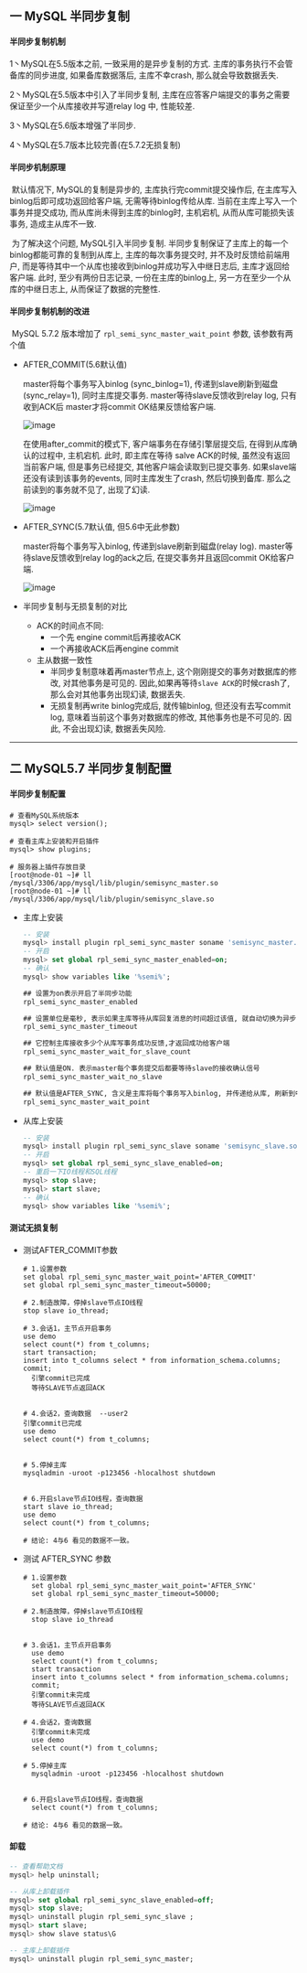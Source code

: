## 一 MySQL 半同步复制

#### 半同步复制机制

1丶MySQL在5.5版本之前, 一致采用的是异步复制的方式. 主库的事务执行不会管备库的同步进度, 如果备库数据落后, 主库不幸crash, 那么就会导致数据丢失.

2丶MySQL在5.5版本中引入了半同步复制, 主库在应答客户端提交的事务之需要保证至少一个从库接收并写道relay log 中, 性能较差.

3丶MySQL在5.6版本增强了半同步.

4丶MySQL在5.7版本比较完善(在5.7.2无损复制)

#### 半同步机制原理

​	默认情况下, MySQL的复制是异步的, 主库执行完commit提交操作后, 在主库写入binlog后即可成功返回给客户端, 无需等待binlog传给从库. 当前在主库上写入一个事务并提交成功, 而从库尚未得到主库的binlog时, 主机宕机, 从而从库可能损失该事务, 造成主从库不一致.

​	为了解决这个问题, MySQL引入半同步复制. 半同步复制保证了主库上的每一个binlog都能可靠的复制到从库上, 主库的每次事务提交时, 并不及时反馈给前端用户, 而是等待其中一个从库也接收到binlog并成功写入中继日志后, 主库才返回给客户端. 此时, 至少有两份日志记录, 一份在主库的binlog上, 另一方在至少一个从库的中继日志上, 从而保证了数据的完整性.

#### 半同步复制机制的改进

​	MySQL 5.7.2 版本增加了 `rpl_semi_sync_master_wait_point` 参数, 该参数有两个值

- AFTER_COMMIT(5.6默认值)

  master将每个事务写入binlog (sync_binlog=1), 传递到slave刷新到磁盘(sync_relay=1), 同时主库提交事务. master等待slave反馈收到relay log, 只有收到ACK后 master才将commit OK结果反馈给客户端.

  ![image](https://github.com/xusxlinux/Document/assets/37207302/652cd963-db08-4d5a-bcf1-a5adc43ebc97)

  在使用after_commit的模式下, 客户端事务在存储引擎层提交后, 在得到从库确认的过程中, 主机宕机. 此时, 即主库在等待 salve ACK的时候, 虽然没有返回当前客户端, 但是事务已经提交, 其他客户端会读取到已提交事务. 如果slave端还没有读到该事务的events, 同时主库发生了crash, 然后切换到备库. 那么之前读到的事务就不见了, 出现了幻读.

  ![image](https://github.com/xusxlinux/Document/assets/37207302/8dfa577a-1e24-4951-8541-4139829344d7)


- AFTER_SYNC(5.7默认值, 但5.6中无此参数)

  master将每个事务写入binlog,  传递到slave刷新到磁盘(relay log).  master等待slave反馈收到relay log的ack之后,  在提交事务并且返回commit OK给客户端.

  ![image](https://github.com/xusxlinux/Document/assets/37207302/02b4d1cc-8adc-4de4-8dc4-5d5b4e870e9f)

- 半同步复制与无损复制的对比

  - ACK的时间点不同:
    - 一个先 engine commit后再接收ACK
    - 一个再接收ACK后再engine commit
  - 主从数据一致性
    - 半同步复制意味着再master节点上, 这个刚刚提交的事务对数据库的修改, 对其他事务是可见的. 因此,如果再等待`slave ACK`的时候crash了, 那么会对其他事务出现幻读, 数据丢失.
    - 无损复制再write binlog完成后, 就传输binlog,  但还没有去写commit log,  意味着当前这个事务对数据库的修改,  其他事务也是不可见的.  因此,  不会出现幻读,  数据丢失风险.

---

## 二 MySQL5.7 半同步复制配置

#### 半同步复制配置

``` shell
# 查看MySQL系统版本
mysql> select version();

# 查看主库上安装和开启插件
mysql> show plugins;

# 服务器上插件存放目录
[root@node-01 ~]# ll /mysql/3306/app/mysql/lib/plugin/semisync_master.so
[root@node-01 ~]# ll /mysql/3306/app/mysql/lib/plugin/semisync_slave.so
```

- 主库上安装

  ``` sql
  -- 安装
  mysql> install plugin rpl_semi_sync_master soname 'semisync_master.so';
  -- 开启
  mysql> set global rpl_semi_sync_master_enabled=on;
  -- 确认
  mysql> show variables like '%semi%';
  ```

  ``` tex
  ## 设置为on表示开启了半同步功能
  rpl_semi_sync_master_enabled              
  
  ## 设置单位是毫秒, 表示如果主库等待从库回复消息的时间超过该值, 就自动切换为异步复制模式
  rpl_semi_sync_master_timeout                   
  
  ## 它控制主库接收多少个从库写事务成功反馈,才返回成功给客户端
  rpl_semi_sync_master_wait_for_slave_count 
  
  ## 默认值是ON. 表示master每个事务提交后都要等待slave的接收确认信号
  rpl_semi_sync_master_wait_no_slave        
  
  ## 默认值是AFTER_SYNC, 含义是主库将每个事务写入binlog, 并传递给从库, 刷新到中继日志,主库开始等待从库的反馈, 接收到从库的回复后, 再提交事务并且返回"commit ok"结果给客户端
  rpl_semi_sync_master_wait_point           
  ```

- 从库上安装

  ``` sql
  -- 安装
  mysql> install plugin rpl_semi_sync_slave soname 'semisync_slave.so';
  -- 开启
  mysql> set global rpl_semi_sync_slave_enabled=on;
  -- 重启一下IO线程和SQL线程
  mysql> stop slave;
  mysql> start slave;
  -- 确认
  mysql> show variables like '%semi%';
  ```

#### 测试无损复制

- 测试AFTER_COMMIT参数

  ``` shell
  # 1.设置参数
  set global rpl_semi_sync_master_wait_point='AFTER_COMMIT' 
  set global rpl_semi_sync_master_timeout=50000;	  
    
  # 2.制造故障，停掉slave节点IO线程
  stop slave io_thread;  
    
  # 3.会话1，主节点开启事务
  use demo
  select count(*) from t_columns;
  start transaction;
  insert into t_columns select * from information_schema.columns;
  commit;
    引擎commit已完成
    等待SLAVE节点返回ACK
  
    
  # 4.会话2，查询数据  --user2
  引擎commit已完成
  use demo
  select count(*) from t_columns;
  
    
  # 5.停掉主库
  mysqladmin -uroot -p123456 -hlocalhost shutdown
  
    
  # 6.开启slave节点IO线程，查询数据
  start slave io_thread;  
  use demo
  select count(*) from t_columns;
  
  # 结论: 4与6 看见的数据不一致。
  ```

- 测试 AFTER_SYNC 参数

  ``` shell
  # 1.设置参数
    set global rpl_semi_sync_master_wait_point='AFTER_SYNC' 
    set global rpl_semi_sync_master_timeout=50000;	  
    
  # 2.制造故障，停掉slave节点IO线程
    stop slave io_thread 
    
  
  # 3.会话1，主节点开启事务
    use demo
    select count(*) from t_columns;
    start transaction
  	insert into t_columns select * from information_schema.columns;
    commit;
    引擎commit未完成
    等待SLAVE节点返回ACK
    
  # 4.会话2，查询数据
    引擎commit未完成
    use demo
    select count(*) from t_columns;
    
  # 5.停掉主库
    mysqladmin -uroot -p123456 -hlocalhost shutdown
  
    
  # 6.开启slave节点IO线程，查询数据
    select count(*) from t_columns;
  
  # 结论: 4与6 看见的数据一致。
  ```

#### 卸载

``` sql
-- 查看帮助文档
mysql> help uninstall;

-- 从库上卸载插件
mysql> set global rpl_semi_sync_slave_enabled=off;
mysql> stop slave;
mysql> uninstall plugin rpl_semi_sync_slave ;
mysql> start slave;
mysql> show slave status\G

-- 主库上卸载插件
mysql> uninstall plugin rpl_semi_sync_master;
```
